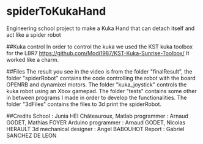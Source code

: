 # spiderToKukaHand
Engineering school project to make a Kuka Hand that can detach itself and act like a spider robot 

##Kuka control
In order to control the kuka we used the KST kuka toolbox for the LBR7 https://github.com/Modi1987/KST-Kuka-Sunrise-Toolbox/
It worked like a charm.

##Files
The result you see in the video is from the folder "finalResult", the folder "spiderRobot" contains the code controlling the robot with the board OPENRB and dynamixel motors.
The folder "kuka_joystick" controls the kuka robot using an Xbox gamepad.
The folder "tests" contains some other in between programs I made in order to develop the functionalities.
The folder "3dFiles" contains the files to 3d print the spiderRobot.

##Credits
School : Junia HEI Châteauroux, 
Matlab programmer : Arnaud GODET, Mathias FOYER
Arduino programmer : Arnaud GODET, Nicolas HERAULT
3d mechanical designer : Angel BABOUHOT
Report : Gabriel SANCHEZ DE LEON